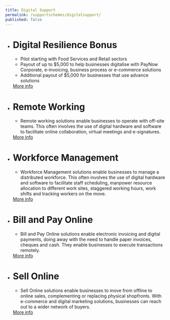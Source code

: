 ```yaml
---
title: Digital Support
permalink: /supportschemes/digitalsupport/
published: false
---
```


<div class="gobizfinapplyTable">
  <ul class="gobizfinapplyTable-firstTable">
    <li class="gobizfinapplyTable-firstTable_table">
      <h1 class="gobizfinapplyTable-firstTable_table__header">Digital Resilience Bonus</h1>
      <ul class="gobizfinapplyTable-firstTable_table__options">
        <li>Pilot starting with Food Services and Retail sectors</li>
        <li>Payout of up to $5,000 to help businesses digitalise with PayNow Corporate, e-invoicing, business process or e-commerce solutions</li>
        <li>Additional payout of $5,000 for businesses that use advance solutions</li>
      </ul>
      <a href="https://www.imda.gov.sg/programme-listing/smes-go-digital/Digital-Resilience-Bonus"><div class="gobizfinapplyTable-firstTable_table__getstart">More info</div></a>
    </li>
  </ul>
</div>

<div class="gobizfinapplyTable">
  <ul class="gobizfinapplyTable-firstTable">
    <li class="gobizfinapplyTable-firstTable_table">
      <h1 class="gobizfinapplyTable-firstTable_table__header">Remote Working</h1>
      <ul class="gobizfinapplyTable-firstTable_table__options">
        <li>Remote working solutions enable businesses to operate with off-site teams. This often involves the use of digital hardware and software to facilitate online collaboration, virtual meetings and e-signatures.</li>
      </ul>
      <a href="https://go.gov.sg/remoteworking"><div class="gobizfinapplyTable-firstTable_table__getstart">More info</div></a>
    </li>
  </ul>
</div>

<div class="gobizfinapplyTable">
  <ul class="gobizfinapplyTable-firstTable">
    <li class="gobizfinapplyTable-firstTable_table">
      <h1 class="gobizfinapplyTable-firstTable_table__header">Workforce Management</h1>
      <ul class="gobizfinapplyTable-firstTable_table__options">
        <li>Workforce Management solutions enable businesses to manage a distributed workforce. This often involves the use of digital hardware and software to facilitate staff scheduling, manpower resource allocation to different work sites, staggered working hours, work shifts and tracking workers on the move.</li>
      </ul>
      <a href="https://go.gov.sg/workfacemanagement"><div class="gobizfinapplyTable-firstTable_table__getstart">More info</div></a>
    </li>
  </ul>
</div>

<div class="gobizfinapplyTable">
  <ul class="gobizfinapplyTable-firstTable">
    <li class="gobizfinapplyTable-firstTable_table">
      <h1 class="gobizfinapplyTable-firstTable_table__header">Bill and Pay Online</h1>
      <ul class="gobizfinapplyTable-firstTable_table__options">
        <li>Bill and Pay Online solutions enable electronic invoicing and digital payments, doing away with the need to handle paper invoices, cheques and cash. They enable businesses to execute transactions remotely.</li>
      </ul>
      <a href="https://go.gov.sg/payandbillonline"><div class="gobizfinapplyTable-firstTable_table__getstart">More info</div></a>
    </li>
  </ul>
</div>

<div class="gobizfinapplyTable">
  <ul class="gobizfinapplyTable-firstTable">
    <li class="gobizfinapplyTable-firstTable_table">
      <h1 class="gobizfinapplyTable-firstTable_table__header">Sell Online</h1>
      <ul class="gobizfinapplyTable-firstTable_table__options">
        <li>Sell Online solutions enable businesses to move from offline to online sales, complementing or replacing physical shopfronts. With e-commerce and digital marketing solutions, businesses can reach out to a wider network of buyers.</li>
      </ul>
      <a href="https://go.gov.sg/sellonline"><div class="gobizfinapplyTable-firstTable_table__getstart">More info</div></a>
    </li>
  </ul>
</div>